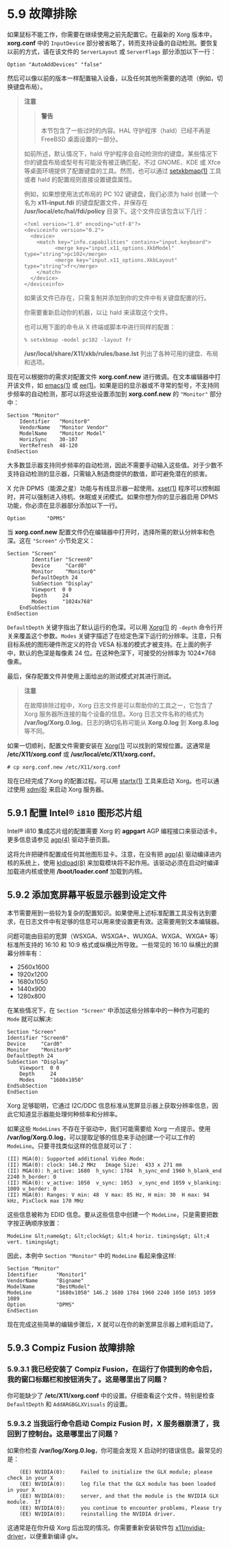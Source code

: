 # 5.9 故障排除
 
如果鼠标不能工作，你需要在继续使用之前先配置它。在最新的 Xorg 版本中，**xorg.conf** 中的 `InputDevice` 部分被省略了，转而支持设备的自动检测。要恢复以前的方式，请在该文件的 `ServerLayout` 或 `ServerFlags` 部分添加以下一行：

```
Option "AutoAddDevices" "false"
```

然后可以像以前的版本一样配置输入设备，以及任何其他所需要的选项（例如，切换键盘布局）。

> **注意**
>> **警告**
>> 
>> 本节包含了一些过时的内容。HAL 守护程序（hald）已经不再是 FreeBSD 桌面设置的一部分。
> 
>
> 如前所述，默认情况下，hald 守护程序会自动检测你的键盘。某些情况下你的键盘布局或型号有可能没有被正确匹配，不过 GNOME、KDE 或 Xfce 等桌面环境提供了配置键盘的工具。然而，也可以通过 [setxkbmap(1)](https://www.freebsd.org/cgi/man.cgi?query=setxkbmap&sektion=1&format=html) 工具或者 hald 的配置规则直接设置键盘属性。
>
> 
> 例如，如果想使用法式布局的 PC 102 键键盘，我们必须为 hald 创建一个名为 **x11-input.fdi** 的键盘配置文件，并保存在 **/usr/local/etc/hal/fdi/policy** 目录下。这个文件应该包含以下几行：
>
> ```
> <?xml version="1.0" encoding="utf-8"?>
> <deviceinfo version="0.2">
>   <device>
>     <match key="info.capabilities" contains="input.keyboard">
> 	        <merge key="input.x11_options.XkbModel" type="string">pc102</merge>
> 	        <merge key="input.x11_options.XkbLayout" type="string">fr</merge>
>     </match>
>   </device>
> </deviceinfo>
> ```
> 如果该文件已存在，只需复制并添加到你的文件中有关键盘配置的行。
> 
> 你需要重新启动你的机器，以让 hald 来读取这个文件。
> 
> 也可以用下面的命令从 X 终端或脚本中进行同样的配置：
> 
> ```
> % setxkbmap -model pc102 -layout fr
> ```
>
> **/usr/local/share/X11/xkb/rules/base.lst** 列出了各种可用的键盘、布局和选项。

现在可以根据你的需求对配置文件 **xorg.conf.new** 进行微调。在文本编辑器中打开该文件，如 [emacs(1)](https://www.freebsd.org/cgi/man.cgi?query=emacs&sektion=1&format=html) 或 [ee(1)](https://www.freebsd.org/cgi/man.cgi?query=ee&sektion=1&format=html)。如果是旧的显示器或不寻常的型号，不支持同步频率的自动检测，那可以将这些设置添加到 **xorg.conf.new** 的 `"Monitor"` 部分中：

```
Section "Monitor"
	Identifier   "Monitor0"
	VendorName   "Monitor Vendor"
	ModelName    "Monitor Model"
	HorizSync    30-107
	VertRefresh  48-120
EndSection
```


大多数显示器支持同步频率的自动检测，因此不需要手动输入这些值。对于少数不支持自动检测的显示器，只需输入制造商提供的数值，即可避免潜在的损害。

X 允许 DPMS（能源之星）功能与有线显示器一起使用。[xset(1)](https://www.freebsd.org/cgi/man.cgi?query=xset&sektion=1&format=html) 程序可以控制超时，并可以强制进入待机、休眠或关闭模式。如果你想为你的显示器启用 DPMS 功能，你必须在显示器部分添加以下一行。

```
Option       "DPMS"
```

当 **xorg.conf.new** 配置文件仍在编辑器中打开时，选择所需的默认分辨率和色深。这在 `"Screen"` 小节处定义：

```
Section "Screen"
	    Identifier "Screen0"
	    Device     "Card0"
	    Monitor    "Monitor0"
	    DefaultDepth 24
	    SubSection "Display"
		Viewport  0 0
		Depth     24
		Modes     "1024x768"
	EndSubSection
EndSection
```

`DefaultDepth` 关键字指出了默认运行的色深。可以用 [Xorg(1)](https://www.freebsd.org/cgi/man.cgi?query=Xorg&sektion=1&format=html) 的 `-depth` 命令行开关来覆盖这个参数。`Modes` 关键字描述了在给定色深下运行的分辨率。注意，只有目标系统的图形硬件所定义的符合 VESA 标准的模式才被支持。在上面的例子中，默认的色深是每像素 24 位。在这种色深下，可接受的分辨率为 1024×768 像素。

最后，保存配置文件并使用上面给出的测试模式对其进行测试。

> **注意**
>
> 在故障排除过程中，Xorg 日志文件是可以帮助你的工具之一，它包含了 Xorg 服务器所连接的每个设备的信息。Xorg 日志文件名称的格式为 **/var/log/Xorg.0.log**。日志的确切名称可能从 **Xorg.0.log** 到 **Xorg.8.log** 等不同。


如果一切顺利，配置文件需要安装在 [Xorg(1)](https://www.freebsd.org/cgi/man.cgi?query=Xorg&sektion=1&format=html) 可以找到的常规位置。这通常是 **/etc/X11/xorg.conf** 或 **/usr/local/etc/X11/xorg.conf**。

```
# cp xorg.conf.new /etc/X11/xorg.conf
```

现在已经完成了Xorg 的配置过程。可以用 [startx(1)](https://www.freebsd.org/cgi/man.cgi?query=startx&sektion=1&format=html) 工具来启动 Xorg。也可以通过使用 [xdm(8)](https://www.freebsd.org/cgi/man.cgi?query=xdm&sektion=8&format=html) 来启动 Xorg 服务器。

## 5.9.1 配置 Intel® `i810` 图形芯片组

Intel® i810 集成芯片组的配置需要 Xorg 的 **agpgart** AGP 编程接口来驱动该卡。更多信息请参见 [agp(4)](https://www.freebsd.org/cgi/man.cgi?query=agp&sektion=4&format=html) 驱动手册页面。

这将允许把硬件配置成任何其他图形显卡。注意，在没有把 [agp(4)](https://www.freebsd.org/cgi/man.cgi?query=agp&sektion=4&format=html) 驱动编译进内核的系统上，使用 [kldload(8)](https://www.freebsd.org/cgi/man.cgi?query=kldload&sektion=8&format=html) 来加载模块将不起作用。该驱动必须在启动时编译加载进内核或使用 **/boot/loader.conf** 加载到内核。

## 5.9.2  添加宽屏幕平板显示器到设定文件

本节需要用到一些较为复杂的配置知识。如果使用上述标准配置工具没有达到要求，在日志文件中有足够的信息可以用来使设置更有效。这需要用到文本编辑器。

问题可能由目前的宽屏（WSXGA、WSXGA+、WUXGA、WXGA、WXGA+ 等）标准所支持的 16:10 和 10:9 格式或纵横比所导致。一些常见的 16:10 纵横比的屏幕分辨率有：

- 2560x1600
- 1920x1200
- 1680x1050
- 1440x900
- 1280x800

在某些情况下，在 `Section "Screen"` 中添加这些分辨率中的一种作为可能的 `Mode` 就可以解决:

```
Section "Screen"
Identifier "Screen0"
Device     "Card0"
Monitor    "Monitor0"
DefaultDepth 24
SubSection "Display"
	Viewport  0 0
	Depth     24
	Modes     "1680x1050"
EndSubSection
EndSection
```

Xorg 足够聪明，它通过 I2C/DDC 信息标准从宽屏显示器上获取分辨率信息，因此它知道显示器能处理何种频率和分辨率。

如果这些 `ModeLines` 不存在于驱动中，我们可能需要给 Xorg 一点提示。使用 **/var/log/Xorg.0.log**，可以提取足够的信息来手动创建一个可以工作的`ModeLine`。只要寻找类似这样的信息就可以了：

```
(II) MGA(0): Supported additional Video Mode:
(II) MGA(0): clock: 146.2 MHz   Image Size:  433 x 271 mm
(II) MGA(0): h_active: 1680  h_sync: 1784  h_sync_end 1960 h_blank_end 2240 h_border: 0
(II) MGA(0): v_active: 1050  v_sync: 1053  v_sync_end 1059 v_blanking: 1089 v_border: 0
(II) MGA(0): Ranges: V min: 48  V max: 85 Hz, H min: 30  H max: 94 kHz, PixClock max 170 MHz
```

这些信息被称为 EDID 信息。要从这些信息中创建一个 `ModeLine`，只是需要把数字按正确顺序放置：

```
ModeLine &lt;name&gt; &lt;clock&gt; &lt;4 horiz. timings&gt; &lt;4 vert. timings&gt;
```

因此，本例中 `Section "Monitor"` 中的 `ModeLine` 看起来像这样:

```
Section "Monitor"
Identifier      "Monitor1"
VendorName      "Bigname"
ModelName       "BestModel"
ModeLine        "1680x1050" 146.2 1680 1784 1960 2240 1050 1053 1059 1089
Option          "DPMS"
EndSection
```

现在完成这些简单的编辑步骤后，X 就可以在你的新宽屏显示器上顺利启动了。

## 5.9.3 Compiz Fusion 故障排除

### 5.9.3.1 我已经安装了 Compiz Fusion，在运行了你提到的命令后，我的窗口标题栏和按钮消失了。这是哪里出了问题？

你可能缺少了 **/etc/X11/xorg.conf** 中的设置。仔细查看这个文件，特别是检查 `DefaultDepth` 和 `AddARGBGLXVisuals` 的设置。

### 5.9.3.2 当我运行命令启动 Compiz Fusion 时，X 服务器崩溃了，我回到了控制台。这是哪里出了问题？

如果你检查 **/var/log/Xorg.0.log**，你可能会发现 X 启动时的错误信息。最常见的是：

```
    (EE) NVIDIA(0):     Failed to initialize the GLX module; please check in your X
    (EE) NVIDIA(0):     log file that the GLX module has been loaded in your X
    (EE) NVIDIA(0):     server, and that the module is the NVIDIA GLX module.  If
    (EE) NVIDIA(0):     you continue to encounter problems, Please try
    (EE) NVIDIA(0):     reinstalling the NVIDIA driver.
```

这通常是在你升级 Xorg 后出现的情况。你需要重新安装软件包 [x11/nvidia-driver](https://cgit.freebsd.org/ports/tree/x11/nvidia-driver/pkg-descr)，以便重新编译 glx。
